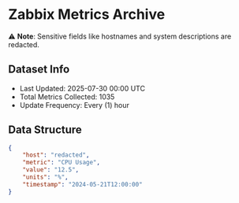 # Zabbix Metrics Archive

⚠️ **Note**: Sensitive fields like hostnames and system descriptions are redacted.

## Dataset Info
- Last Updated: 2025-07-30 00:00 UTC
- Total Metrics Collected: 1035
- Update Frequency: Every (1) hour

## Data Structure
```json
{
    "host": "redacted",
    "metric": "CPU Usage",
    "value": "12.5",
    "units": "%",
    "timestamp": "2024-05-21T12:00:00"
}
```
